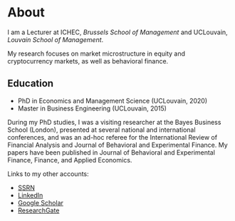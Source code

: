 # About 

I am a Lecturer at ICHEC, *Brussels School of Management* and UCLouvain, *Louvain School of Management*. 

My research focuses on market microstructure in equity and cryptocurrency markets, as well as behavioral finance.

## Education
- PhD in Economics and Management Science (UCLouvain, 2020)
- Master in Business Engineering (UCLouvain, 2015)

During my PhD studies, I was a visiting researcher at the Bayes Business School (London), presented at several national and international conferences, and was an ad-hoc referee for the International Review of Financial Analysis and Journal of Behavioral and Experimental Finance. My papers have been published in Journal of Behavioral and Experimental Finance, Finance, and Applied Economics. 

Links to my other accounts: 

* [SSRN](https://papers.ssrn.com/sol3/cf_dev/AbsByAuth.cfm?per_id=3023202)
* [LinkedIn](https://www.linkedin.com/in/christophe-desagre-29a39786/)
* [Google Scholar](https://scholar.google.com/citations?user=juBGSLIAAAAJ&hl=fr&oi=ao)
* [ResearchGate](https://www.researchgate.net/profile/Christophe_Desagre2)